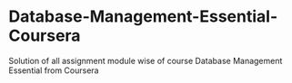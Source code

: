 # Database-Management-Essential-Coursera
Solution of all assignment module wise of course 
Database Management Essential from Coursera

